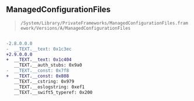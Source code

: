 ## ManagedConfigurationFiles

> `/System/Library/PrivateFrameworks/ManagedConfigurationFiles.framework/Versions/A/ManagedConfigurationFiles`

```diff

-2.8.0.0.0
-  __TEXT.__text: 0x1c3ec
+2.9.0.0.0
+  __TEXT.__text: 0x1c404
   __TEXT.__auth_stubs: 0x9a0
-  __TEXT.__const: 0x7f8
+  __TEXT.__const: 0x808
   __TEXT.__cstring: 0x979
   __TEXT.__oslogstring: 0xef1
   __TEXT.__swift5_typeref: 0x200

```
